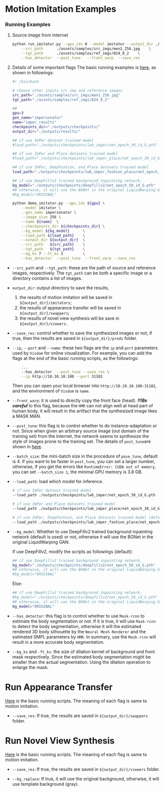 # Motion Imitation Examples
### Running Examples

1. Source image from Internet
    ```bash
    python run_imitator.py --gpu_ids 0 --model imitator --output_dir ./outputs/results/  \
        --src_path      ./assets/samples/src_imgs/men1_256.jpg    \
        --tgt_path      ./assets/samples/ref_imgs/024_8_2    \
        --has_detector  --post_tune   --front_warp  --save_res
    ```
    
2. Details of some important flags
    The basic running examples is [here](../scripts/motion_imitation/runner.sh), as shown in followings:
    ```bash
    #! /bin/bash
    
    # choose other inputs src img and reference images
    src_path="./assets/samples/src_imgs/men1_256.jpg"
    tgt_path="./assets/samples/ref_imgs/024_8_2"
    
    ##
    gpu=3
    gen_name="impersonator"
    name="imper_results"
    checkpoints_dir="./outputs/checkpoints/"
    output_dir="./outputs/results/"
    
    ## if use ImPer dataset trained model
    #load_path="./outputs/checkpoints/lwb_imper/net_epoch_30_id_G.pth"
    
    ## if use ImPer and Place datasets trained model
    #load_path="./outputs/checkpoints/lwb_imper_place/net_epoch_30_id_G.pth"
    
    ## if use ImPer, DeepFashion, and Place datasets trained model
    load_path="./outputs/checkpoints/lwb_imper_fashion_place/net_epoch_30_id_G.pth"
    
    ## if use DeepFillv2 trained background inpainting network,
    bg_model="./outputs/checkpoints/deepfillv2/net_epoch_50_id_G.pth"
    ## otherwise, it will use the BGNet in the original LiquidWarping GAN
    #bg_model="ORIGINAL"
    
    python demo_imitator.py --gpu_ids ${gpu} \
        --model imitator \
        --gen_name impersonator \
        --image_size 256 \
        --name ${name}  \
        --checkpoints_dir ${checkpoints_dir} \
        --bg_model ${bg_model}      \
        --load_path ${load_path}    \
        --output_dir ${output_dir}  \
        --src_path   ${src_path}    \
        --tgt_path   ${tgt_path}    \
        --bg_ks 7 --ft_ks 3         \
        --has_detector  --post_tune  --front_warp --save_res
    ```

* `--src_path` and `--tgt_path`: these are the path of source and reference images, respectively. The `tgt_path`
can be both a specific image or a directory contains a list of images.

* `output_dir`: output directory to save the results,
    
    1. the results of motion imitation will be saved in `${output_dir}/imitators`;
    2. the results of appearance transfer will be saved in `${output_dir}/swappers`;
    3. the results of novel view synthesis will be save in `${output_dir}/viewers`.

* `--save_res`: control whether to save the synthesized images or not, if true, then the results are saved 
in `${output_dir}/preds` folder.

* `--ip`, `--port` and `--name`: these two flags are the `ip` and `port` parameters used by `Visdom`
for online visualization. For example, you can add the flags at the end of the basic running
scripts, as the followings:
    ```bash
        ...
        --has_detector  --post_tune --save_res \
        --ip http://10.10.10.100 --port 31102
    ```
    Then you can open your local browser into `http://10.10.10.100:31102`, and the environment of `Visdom` is `name`.

* `--front_warp`: it is used to directly copy the front face (head). ***!!!Be careful*** to  this flag, 
because the `HMR` can not align well at head part of human body, it will result in the artifact that 
the synthesized image likes a MASK MAN.

* `--post_tune`: this flag is to control whether to do instance-adaptation or not. Since when given an arbitrary source 
image (out domain of the training set) from the Internet, the network seems to synthesize the style of images prone to the 
training set. The details of `post_tune`are shown in [here](./postTune.md).

* `--batch_size`: the mini-batch size in the procedure of `pose_tune`, default is 4. 
If you want to be faster in `post_tune`, you can set a larger number,
otherwise, if you get the errors like `RuntimeError: CUDA out of memory`, you can set `--batch_size 1`, the minimal 
GPU memory is 3.8 GB.

* `--load_path`: load which model for inference.
    ```bash
    # if use ImPer dataset trained model
    --load_path ./outputs/checkpoints/lwb_imper/net_epoch_30_id_G.pth
    
    # if use ImPer and Place datasets trained model
    --load_path ./outputs/checkpoints/lwb_imper_place/net_epoch_30_id_G.pth
    
    # if use ImPer, DeepFashion, and Place datasets trained model (default)
    --load_path ./outputs/checkpoints/lwb_imper_fashion_place/net_epoch_30_id_G.pth 
    ```

* `--bg_model`: Whether to use DeepFillv2 trained background inpainting network (default is used) or not, otherwise it 
will use the BGNet in the original LiquidWarping GAN.

    If use DeepFillv2, modify the scripts as followings (default):
    ```bash
    ## if use DeepFillv2 trained background inpainting network,
    bg_model="./outputs/checkpoints/deepfillv2/net_epoch_50_id_G.pth"
    ## otherwise, it will use the BGNet in the original LiquidWarping GAN
    #bg_model="ORIGINAL"
    ```
    Else:
    ```bash
    ## if use DeepFillv2 trained background inpainting network,
    #bg_model="./outputs/checkpoints/deepfillv2/net_epoch_50_id_G.pth"
    ## otherwise, it will use the BGNet in the original LiquidWarping GAN
    bg_model="ORIGINAL"
    ```

* `--has_detector`: this flag is to control whether to use `Mask-rcnn` to estimate the body segmentation or not.
If it is true, it will use `Mask-rcnn` to detect the body segmentation, otherwise it will the estimated rendered 3D body 
silhouette by the `Neural Mesh Renderer` and the estimated SMPL parameters by `HMR`. In summary, use the `Mask-rcnn` 
will result in a more accurate body segmentation.

* `--bg_ks` and `-ft_ks`: the size of dilation kernel of background and front mask respectively. Since the estimated 
body segmentation might be smaller than the actual segmentation. Using the dilation operation to enlarge the mask.

# Run Appearance Transfer
[Here](../scripts/appearance_transfer/runner.sh) is the basic running scripts. 
The meaning of each flag is same to motion imitation.

* `--save_res`: If true, the results are saved in `${output_dir}/swappers` folder.

# Run Novel View Synthesis
[Here](../scripts/novel_view_synthesis/runner.sh) is the basic running scripts. 
The meaning of each flag is same to motion imitation.

* `--save_res`: If true, the results are saved in `${output_dir}/viewers` folder.

* `--bg_replace`: If true, it will use the original background, otherwise, it will use template background (gray).



